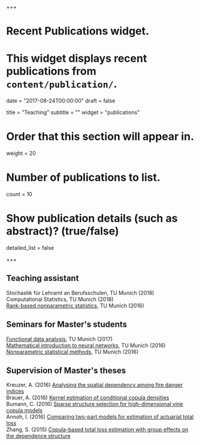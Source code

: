 +++
# Recent Publications widget.
# This widget displays recent publications from `content/publication/`.

date = "2017-08-24T00:00:00"
draft = false

title = "Teaching"
subtitle = ""
widget = "publications"

# Order that this section will appear in.
weight = 20

# Number of publications to list.
count = 10

# Show publication details (such as abstract)? (true/false)
detailed_list = false

+++

## Teaching assistant

Stochastik für Lehramt an Berufsschulen, TU Munich (2018)  
Computational Statistics, TU Munich (2018)  
[Rank-based nonparametric statistics](https://campus.tum.de/tumonline/WBMODHB.wbShowMHBReadOnly?pKnotenNr=1196252&pOrgNr=14178), TU Munich (2016)

## Seminars for Master's students
[Functional data analysis](https://www.ma.tum.de/Studium/AnsichtMasterDiplom?ID=412), TU Munich (2017)  
[Mathematical introduction to neural networks](https://www.ma.tum.de/Studium/AnsichtMasterDiplom?ID=376), TU Munich (2016)  
[Nonparametric statistical methods](https://www.ma.tum.de/Studium/AnsichtMasterDiplom?ID=326), TU Munich (2016)

## Supervision of Master's theses
Kreuzer, A. (2016)  [Analysing the spatial dependency among fire danger indices](https://mediatum.ub.tum.de/node?id=1338821)  
Brauer, A. (2016)  [Kernel estimation of conditional copula densities](https://mediatum.ub.tum.de/doc/1342845/1342845.pdf)  
Bumann, C. (2016)  [Sparse structure selection for high-dimensional vine copula models](https://mediatum.ub.tum.de/node?id=1338822)  
Annoh, I. (2016)  [Comparing two-part models for estimation of actuarial total loss](https://mediatum.ub.tum.de/node?id=1338820)  
Zhang, S. (2015)  [Copula-based total loss estimation with group effects on the dependence 
structure](https://mediatum.ub.tum.de/node?id=1338819)
